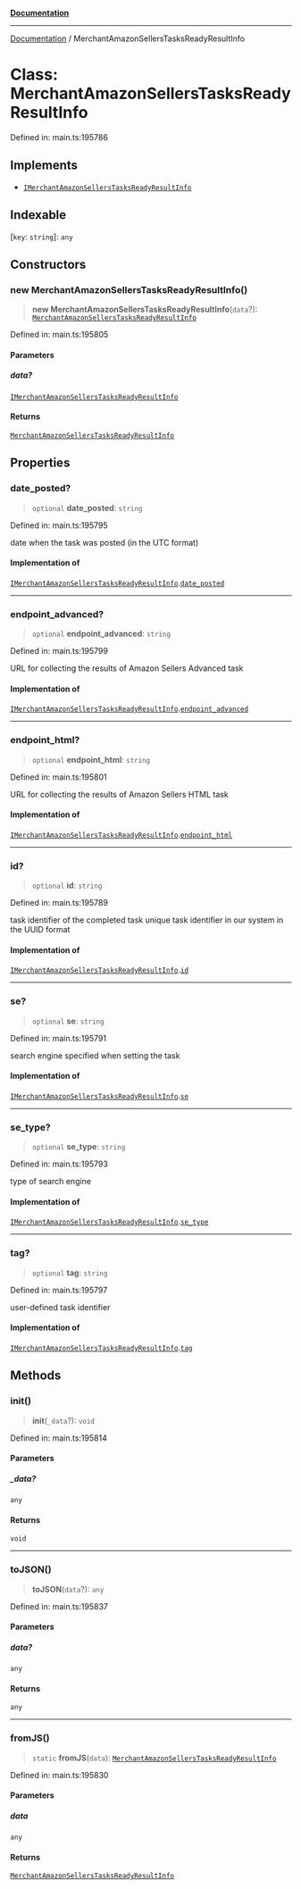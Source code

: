 [**Documentation**](../README.md)

***

[Documentation](../README.md) / MerchantAmazonSellersTasksReadyResultInfo

# Class: MerchantAmazonSellersTasksReadyResultInfo

Defined in: main.ts:195786

## Implements

- [`IMerchantAmazonSellersTasksReadyResultInfo`](../interfaces/IMerchantAmazonSellersTasksReadyResultInfo.md)

## Indexable

\[`key`: `string`\]: `any`

## Constructors

### new MerchantAmazonSellersTasksReadyResultInfo()

> **new MerchantAmazonSellersTasksReadyResultInfo**(`data`?): [`MerchantAmazonSellersTasksReadyResultInfo`](MerchantAmazonSellersTasksReadyResultInfo.md)

Defined in: main.ts:195805

#### Parameters

##### data?

[`IMerchantAmazonSellersTasksReadyResultInfo`](../interfaces/IMerchantAmazonSellersTasksReadyResultInfo.md)

#### Returns

[`MerchantAmazonSellersTasksReadyResultInfo`](MerchantAmazonSellersTasksReadyResultInfo.md)

## Properties

### date\_posted?

> `optional` **date\_posted**: `string`

Defined in: main.ts:195795

date when the task was posted (in the UTC format)

#### Implementation of

[`IMerchantAmazonSellersTasksReadyResultInfo`](../interfaces/IMerchantAmazonSellersTasksReadyResultInfo.md).[`date_posted`](../interfaces/IMerchantAmazonSellersTasksReadyResultInfo.md#date_posted)

***

### endpoint\_advanced?

> `optional` **endpoint\_advanced**: `string`

Defined in: main.ts:195799

URL for collecting the results of Amazon Sellers Advanced task

#### Implementation of

[`IMerchantAmazonSellersTasksReadyResultInfo`](../interfaces/IMerchantAmazonSellersTasksReadyResultInfo.md).[`endpoint_advanced`](../interfaces/IMerchantAmazonSellersTasksReadyResultInfo.md#endpoint_advanced)

***

### endpoint\_html?

> `optional` **endpoint\_html**: `string`

Defined in: main.ts:195801

URL for collecting the results of Amazon Sellers HTML task

#### Implementation of

[`IMerchantAmazonSellersTasksReadyResultInfo`](../interfaces/IMerchantAmazonSellersTasksReadyResultInfo.md).[`endpoint_html`](../interfaces/IMerchantAmazonSellersTasksReadyResultInfo.md#endpoint_html)

***

### id?

> `optional` **id**: `string`

Defined in: main.ts:195789

task identifier of the completed task
unique task identifier in our system in the UUID format

#### Implementation of

[`IMerchantAmazonSellersTasksReadyResultInfo`](../interfaces/IMerchantAmazonSellersTasksReadyResultInfo.md).[`id`](../interfaces/IMerchantAmazonSellersTasksReadyResultInfo.md#id)

***

### se?

> `optional` **se**: `string`

Defined in: main.ts:195791

search engine specified when setting the task

#### Implementation of

[`IMerchantAmazonSellersTasksReadyResultInfo`](../interfaces/IMerchantAmazonSellersTasksReadyResultInfo.md).[`se`](../interfaces/IMerchantAmazonSellersTasksReadyResultInfo.md#se)

***

### se\_type?

> `optional` **se\_type**: `string`

Defined in: main.ts:195793

type of search engine

#### Implementation of

[`IMerchantAmazonSellersTasksReadyResultInfo`](../interfaces/IMerchantAmazonSellersTasksReadyResultInfo.md).[`se_type`](../interfaces/IMerchantAmazonSellersTasksReadyResultInfo.md#se_type)

***

### tag?

> `optional` **tag**: `string`

Defined in: main.ts:195797

user-defined task identifier

#### Implementation of

[`IMerchantAmazonSellersTasksReadyResultInfo`](../interfaces/IMerchantAmazonSellersTasksReadyResultInfo.md).[`tag`](../interfaces/IMerchantAmazonSellersTasksReadyResultInfo.md#tag)

## Methods

### init()

> **init**(`_data`?): `void`

Defined in: main.ts:195814

#### Parameters

##### \_data?

`any`

#### Returns

`void`

***

### toJSON()

> **toJSON**(`data`?): `any`

Defined in: main.ts:195837

#### Parameters

##### data?

`any`

#### Returns

`any`

***

### fromJS()

> `static` **fromJS**(`data`): [`MerchantAmazonSellersTasksReadyResultInfo`](MerchantAmazonSellersTasksReadyResultInfo.md)

Defined in: main.ts:195830

#### Parameters

##### data

`any`

#### Returns

[`MerchantAmazonSellersTasksReadyResultInfo`](MerchantAmazonSellersTasksReadyResultInfo.md)
